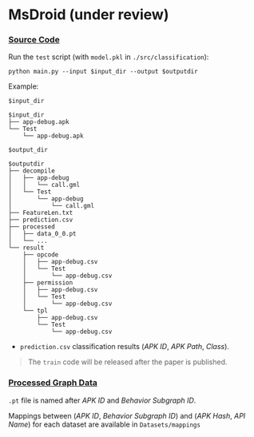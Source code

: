 # MsDroid (under review)

### [Source Code](https://github.com/E0HYL/MsDroid/tree/main/src)

Run the `test` script (with `model.pkl` in `./src/classification`):

```shell
python main.py --input $input_dir --output $outputdir
```

Example: 

`$input_dir`

```shell
$input_dir
├── app-debug.apk
└── Test
    └── app-debug.apk
```

`$output_dir`

```shell
$outputdir
├── decompile
│   ├── app-debug
│   │   └── call.gml
│   └── Test
│       └── app-debug
│           └── call.gml
├── FeatureLen.txt
├── prediction.csv
├── processed
│   ├── data_0_0.pt
│   └── ...
└── result
    ├── opcode
    │   ├── app-debug.csv
    │   └── Test
    │       └── app-debug.csv
    ├── permission
    │   ├── app-debug.csv
    │   └── Test
    │       └── app-debug.csv
    └── tpl
        ├── app-debug.csv
        └── Test
            └── app-debug.csv
```

- `prediction.csv` classification results (*APK ID*, *APK Path*, *Class*).

> The `train` code will be released after the paper is published.

### [Processed Graph Data](https://github.com/E0HYL/MsDroid/tree/main/Datasets)

`.pt` file is named after *APK ID* and *Behavior Subgraph ID*. 

Mappings between (*APK ID*, *Behavior Subgraph ID*) and (*APK Hash*, *API Name*) for each dataset are available in `Datasets/mappings`
